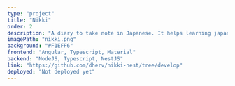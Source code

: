 ```yaml
---
type: "project"
title: "Nikki"
order: 2
description: "A diary to take note in Japanese. It helps learning japanese by saving the selected words and grammar points, and translate them. Then they can be reviewed with each daily note."
imagePath: "nikki.png"
background: "#F1EFF6"
frontend: "Angular, Typescript, Material"
backend: "NodeJS, Typescript, NestJS"
link: "https://github.com/dherv/nikki-nest/tree/develop"
deployed: "Not deployed yet"
---
```

